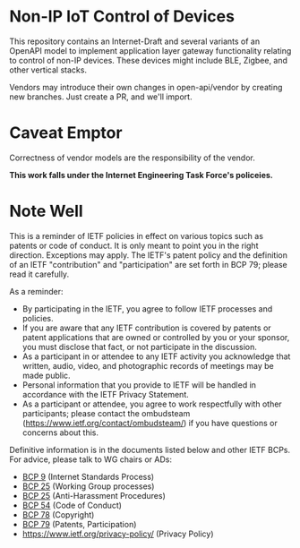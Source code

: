 # Non-IP IoT Control of Devices

This repository contains an Internet-Draft and several variants of an
OpenAPI model to implement application layer gateway functionality
relating to control of non-IP devices.  These devices might include
BLE, Zigbee, and other vertical stacks.

Vendors may introduce their own changes in open-api/vendor by creating
new branches.  Just create a PR, and we'll import.

# Caveat Emptor

Correctness of vendor models are the responsibility of the vendor.

**This work falls under the Internet Engineering Task Force's policeies.**

# Note Well

This is a reminder of IETF policies in effect on various topics such
as patents or code of conduct. It is only meant to point you in the
right direction. Exceptions may apply. The IETF's patent policy and
the definition of an IETF "contribution" and "participation" are set
forth in BCP 79; please read it carefully.

As a reminder:

- By participating in the IETF, you agree to follow IETF processes and policies.
- If you are aware that any IETF contribution is covered by patents or patent applications that are owned or controlled by you or your sponsor, you must disclose that fact, or not participate in the discussion.
- As a participant in or attendee to any IETF activity you acknowledge that written, audio, video, and photographic records of meetings may be made public.
- Personal information that you provide to IETF will be handled in accordance with the IETF Privacy Statement.
- As a participant or attendee, you agree to work respectfully with other participants; please contact the ombudsteam (https://www.ietf.org/contact/ombudsteam/) if you have questions or concerns about this.

Definitive information is in the documents listed below and other IETF BCPs. For advice, please talk to WG chairs or ADs:


- [BCP 9](https://www.rfc-editor.org/info/bcp9) (Internet Standards Process)
- [BCP 25](https://www.rfc-editor.org/info/bcp25) (Working Group processes)
- [BCP 25](https://www.rfc-editor.org/info/bcp25) (Anti-Harassment Procedures)
- [BCP 54](https://www.rfc-editor.org/info/bcp54) (Code of Conduct)
- [BCP 78](https://www.rfc-editor.org/info/bcp78) (Copyright)
- [BCP 79](https://www.rfc-editor.org/info/bcp79) (Patents, Participation)
- https://www.ietf.org/privacy-policy/ (Privacy Policy)


